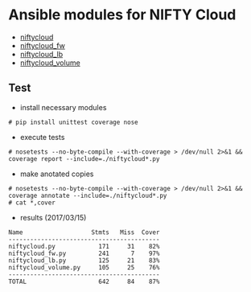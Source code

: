 # Ansible modules for NIFTY Cloud

* [niftycloud](documents/niftycloud.md)
* [niftycloud_fw](documents/niftycloud_fw.md)
* [niftycloud_lb](documents/niftycloud_lb.md)
* [niftycloud_volume](documents/niftycloud_volume.md)

## Test

* install necessary modules
```
# pip install unittest coverage nose
```

* execute tests
```
# nosetests --no-byte-compile --with-coverage > /dev/null 2>&1 && coverage report --include=./niftycloud*.py
```

* make anotated copies
```
# nosetests --no-byte-compile --with-coverage > /dev/null 2>&1 && coverage annotate --include=./niftycloud*.py
# cat *,cover
```

* results (2017/03/15)
```
Name                   Stmts   Miss  Cover
------------------------------------------
niftycloud.py            171     31    82%
niftycloud_fw.py         241      7    97%
niftycloud_lb.py         125     21    83%
niftycloud_volume.py     105     25    76%
------------------------------------------
TOTAL                    642     84    87%
```
